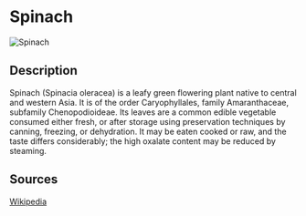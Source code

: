 # Spinach

![Spinach](https://raw.githubusercontent.com/aghussb/plant_can_be_food_collection_datasets/master/spinach/datasets/spinach_1.jpg)

## Description

Spinach (Spinacia oleracea) is a leafy green flowering plant native to central and western Asia. It is of the order Caryophyllales, family Amaranthaceae, subfamily Chenopodioideae. Its leaves are a common edible vegetable consumed either fresh, or after storage using preservation techniques by canning, freezing, or dehydration. It may be eaten cooked or raw, and the taste differs considerably; the high oxalate content may be reduced by steaming.

## Sources
[Wikipedia](https://en.wikipedia.org/wiki/Spinach)
